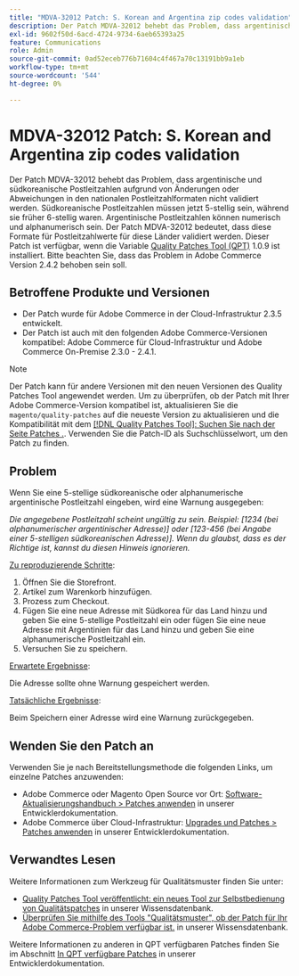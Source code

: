 ```yaml
---
title: "MDVA-32012 Patch: S. Korean and Argentina zip codes validation"
description: Der Patch MDVA-32012 behebt das Problem, dass argentinische und südkoreanische Postleitzahlen aufgrund von Änderungen oder Abweichungen in den nationalen Postleitzahlformaten nicht validiert werden. Südkoreanische Postleitzahlen müssen jetzt 5-stellig sein, während sie früher 6-stellig waren. Argentinische Postleitzahlen können numerisch und alphanumerisch sein. Der Patch MDVA-32012 bedeutet, dass diese Formate für Postleitzahlwerte für diese Länder validiert werden. Dieser Patch ist verfügbar, wenn das [Quality Patches Tool (QPT)](/help/announcements/adobe-commerce-announcements/magento-quality-patches-released-new-tool-to-self-serve-quality-patches.md) 1.0.9 installiert ist. Bitte beachten Sie, dass das Problem in Adobe Commerce Version 2.4.2 behoben sein soll.
exl-id: 9602f50d-6acd-4724-9734-6aeb65393a25
feature: Communications
role: Admin
source-git-commit: 0ad52eceb776b71604c4f467a70c13191bb9a1eb
workflow-type: tm+mt
source-wordcount: '544'
ht-degree: 0%

---
```


# MDVA-32012 Patch: S. Korean and Argentina zip codes validation

Der Patch MDVA-32012 behebt das Problem, dass argentinische und südkoreanische Postleitzahlen aufgrund von Änderungen oder Abweichungen in den nationalen Postleitzahlformaten nicht validiert werden. Südkoreanische Postleitzahlen müssen jetzt 5-stellig sein, während sie früher 6-stellig waren. Argentinische Postleitzahlen können numerisch und alphanumerisch sein. Der Patch MDVA-32012 bedeutet, dass diese Formate für Postleitzahlwerte für diese Länder validiert werden. Dieser Patch ist verfügbar, wenn die Variable [Quality Patches Tool (QPT)](/help/announcements/adobe-commerce-announcements/magento-quality-patches-released-new-tool-to-self-serve-quality-patches.md) 1.0.9 ist installiert. Bitte beachten Sie, dass das Problem in Adobe Commerce Version 2.4.2 behoben sein soll.

## Betroffene Produkte und Versionen

* Der Patch wurde für Adobe Commerce in der Cloud-Infrastruktur 2.3.5 entwickelt.
* Der Patch ist auch mit den folgenden Adobe Commerce-Versionen kompatibel: Adobe Commerce für Cloud-Infrastruktur und Adobe Commerce On-Premise 2.3.0 - 2.4.1.

>[!NOTE]
>
>Der Patch kann für andere Versionen mit den neuen Versionen des Quality Patches Tool angewendet werden. Um zu überprüfen, ob der Patch mit Ihrer Adobe Commerce-Version kompatibel ist, aktualisieren Sie die `magento/quality-patches` auf die neueste Version zu aktualisieren und die Kompatibilität mit dem [[!DNL Quality Patches Tool]: Suchen Sie nach der Seite Patches .](https://devdocs.magento.com/quality-patches/tool.html#patch-grid). Verwenden Sie die Patch-ID als Suchschlüsselwort, um den Patch zu finden.

## Problem

Wenn Sie eine 5-stellige südkoreanische oder alphanumerische argentinische Postleitzahl eingeben, wird eine Warnung ausgegeben:

*Die angegebene Postleitzahl scheint ungültig zu sein. Beispiel: [1234 (bei alphanumerischer argentinischer Adresse)] oder [123-456 (bei Angabe einer 5-stelligen südkoreanischen Adresse)]. Wenn du glaubst, dass es der Richtige ist, kannst du diesen Hinweis ignorieren.*

<u>Zu reproduzierende Schritte</u>:

1. Öffnen Sie die Storefront.
1. Artikel zum Warenkorb hinzufügen.
1. Prozess zum Checkout.
1. Fügen Sie eine neue Adresse mit Südkorea für das Land hinzu und geben Sie eine 5-stellige Postleitzahl ein oder fügen Sie eine neue Adresse mit Argentinien für das Land hinzu und geben Sie eine alphanumerische Postleitzahl ein.
1. Versuchen Sie zu speichern.

<u>Erwartete Ergebnisse</u>:

Die Adresse sollte ohne Warnung gespeichert werden.

<u>Tatsächliche Ergebnisse</u>:

Beim Speichern einer Adresse wird eine Warnung zurückgegeben.

## Wenden Sie den Patch an

Verwenden Sie je nach Bereitstellungsmethode die folgenden Links, um einzelne Patches anzuwenden:

* Adobe Commerce oder Magento Open Source vor Ort: [Software-Aktualisierungshandbuch > Patches anwenden](https://devdocs.magento.com/guides/v2.4/comp-mgr/patching/mqp.html) in unserer Entwicklerdokumentation.
* Adobe Commerce über Cloud-Infrastruktur: [Upgrades und Patches > Patches anwenden](https://devdocs.magento.com/cloud/project/project-patch.html) in unserer Entwicklerdokumentation.

## Verwandtes Lesen

Weitere Informationen zum Werkzeug für Qualitätsmuster finden Sie unter:

* [Quality Patches Tool veröffentlicht: ein neues Tool zur Selbstbedienung von Qualitätspatches](/help/announcements/adobe-commerce-announcements/magento-quality-patches-released-new-tool-to-self-serve-quality-patches.md) in unserer Wissensdatenbank.
* [Überprüfen Sie mithilfe des Tools &quot;Qualitätsmuster&quot;, ob der Patch für Ihr Adobe Commerce-Problem verfügbar ist.](/help/support-tools/patches-available-in-qpt-tool/check-patch-for-magento-issue-with-magento-quality-patches.md) in unserer Wissensdatenbank.

Weitere Informationen zu anderen in QPT verfügbaren Patches finden Sie im Abschnitt [In QPT verfügbare Patches](https://devdocs.magento.com/quality-patches/tool.html#patch-grid) in unserer Entwicklerdokumentation.
